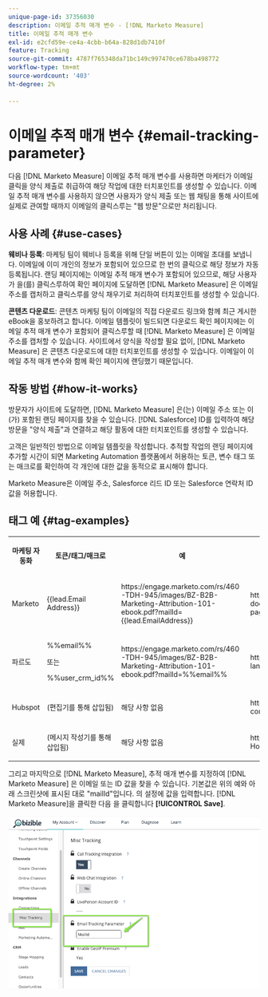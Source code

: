 ```yaml
---
unique-page-id: 37356030
description: 이메일 추적 매개 변수 - [!DNL Marketo Measure]
title: 이메일 추적 매개 변수
exl-id: e2cfd59e-ce4a-4cbb-b64a-828d1db7410f
feature: Tracking
source-git-commit: 4787f765348da71bc149c997470ce678ba498772
workflow-type: tm+mt
source-wordcount: '403'
ht-degree: 2%

---
```


# 이메일 추적 매개 변수 {#email-tracking-parameter}

다음 [!DNL Marketo Measure] 이메일 추적 매개 변수를 사용하면 마케터가 이메일 클릭을 양식 제출로 취급하여 해당 작업에 대한 터치포인트를 생성할 수 있습니다. 이메일 추적 매개 변수를 사용하지 않으면 사용자가 양식 제출 또는 웹 채팅을 통해 사이트에 실제로 관여할 때까지 이메일의 클릭스루는 &quot;웹 방문&quot;으로만 처리됩니다.

## 사용 사례  {#use-cases}

**웨비나 등록**: 마케팅 팀이 웨비나 등록을 위해 단일 버튼이 있는 이메일 초대를 보냅니다. 이메일에 이미 개인의 정보가 포함되어 있으므로 한 번의 클릭으로 해당 정보가 자동 등록됩니다. 랜딩 페이지에는 이메일 추적 매개 변수가 포함되어 있으므로, 해당 사용자가 을(를) 클릭스루하여 확인 페이지에 도달하면 [!DNL Marketo Measure] 은 이메일 주소를 캡처하고 클릭스루를 양식 채우기로 처리하여 터치포인트를 생성할 수 있습니다.

**콘텐츠 다운로드**: 콘텐츠 마케팅 팀이 이메일의 직접 다운로드 링크와 함께 최근 게시한 eBook을 홍보하려고 합니다. 이메일 템플릿이 빌드되면 다운로드 확인 페이지에는 이메일 추적 매개 변수가 포함되어 클릭스루할 때 [!DNL Marketo Measure] 은 이메일 주소를 캡처할 수 있습니다. 사이트에서 양식을 작성할 필요 없이, [!DNL Marketo Measure] 은 콘텐츠 다운로드에 대한 터치포인트를 생성할 수 있습니다. 이메일이 이메일 추적 매개 변수와 함께 확인 페이지에 랜딩했기 때문입니다.

## 작동 방법 {#how-it-works}

방문자가 사이트에 도달하면, [!DNL Marketo Measure] 은(는) 이메일 주소 또는 이(가) 포함된 랜딩 페이지를 찾을 수 있습니다. [!DNL Salesforce] ID를 입력하여 해당 방문을 &quot;양식 제출&quot;과 연결하고 해당 활동에 대한 터치포인트를 생성할 수 있습니다.

고객은 일반적인 방법으로 이메일 템플릿을 작성합니다. 추적할 작업의 랜딩 페이지에 추가할 시간이 되면 Marketing Automation 플랫폼에서 허용하는 토큰, 변수 태그 또는 매크로를 확인하여 각 개인에 대한 값을 동적으로 표시해야 합니다.

Marketo Measure은 이메일 주소, Salesforce 리드 ID 또는 Salesforce 연락처 ID 값을 허용합니다.

## 태그 예 {#tag-examples}

<table> 
 <colgroup> 
  <col> 
  <col> 
  <col> 
  <col> 
 </colgroup> 
 <tbody> 
  <tr> 
   <th><p>마케팅 자동화</p></th> 
   <th><p>토큰/태그/매크로 </p></th> 
   <th><p>예</p></th> 
   <th><p>지원 자료</p></th> 
  </tr> 
  <tr> 
   <td><p>Marketo</p></td> 
   <td><p>{{lead.Email Address}} </p></td> 
   <td><p>https://engage.marketo.com/rs/460-TDH-945/images/BZ-B2B-Marketing-Attribution-101-ebook.pdf?mailId={{lead.EmailAddress}}</p></td> 
   <td><p>https://experienceleague.adobe.com/docs/marketo/using/product-docs/demand-generation/landing-pages/personalizing-landing-pages/tokens-overview.html</p></td> 
  </tr> 
  <tr> 
   <td><p>파르도</p></td> 
   <td><p>%%email%% </p><p>또는</p><p>%%user_crm_id%%</p></td> 
   <td><p>https://engage.marketo.com/rs/460-TDH-945/images/BZ-B2B-Marketing-Attribution-101-ebook.pdf?mailId=%%email%%</p></td> 
   <td><p>https://help.salesforce.com/s/articleView?language=en_US&amp;id=pardot_variable_tags_reference.htm&amp;type=5</p></td> 
  </tr> 
  <tr> 
   <td><p>Hubspot</p></td> 
   <td><p>(편집기를 통해 삽입됨)</p></td> 
   <td><p>해당 사항 없음</p></td> 
   <td><p>https://knowledge.hubspot.com/website-pages/personalize-your-content</p></td> 
  </tr> 
  <tr> 
   <td><p>실제</p></td> 
   <td><p>(메시지 작성기를 통해 삽입됨)</p></td> 
   <td><p>해당 사항 없음</p></td> 
   <td><p>https://connect.act-on.com/hc/en-us/articles/360033436074-How-to-Personalize-Email-Content-with-CRM-Data</p></td> 
  </tr> 
 </tbody> 
</table>

그리고 마지막으로 [!DNL Marketo Measure], 추적 매개 변수를 지정하여 [!DNL Marketo Measure] 은 이메일 또는 ID 값을 찾을 수 있습니다. 기본값은 위의 예와 아래 스크린샷에 표시된 대로 &quot;mailId&quot;입니다. 의 설정에 값을 입력합니다. [!DNL Marketo Measure]을 클릭한 다음 을 클릭합니다 **[!UICONTROL Save]**.

![](assets/one.png)
